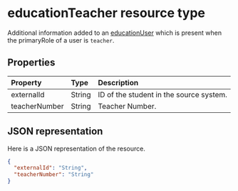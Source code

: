 # educationTeacher resource type


Additional information added to an [educationUser](educationuser.md) which is present when the primaryRole of a user is `teacher`.


## Properties
| Property	   | Type	|Description|
|:---------------|:--------|:----------|
|externalId|String| ID of the student in the source system.|
|teacherNumber|String|Teacher Number.|

## JSON representation

Here is a JSON representation of the resource.

<!-- {
  "blockType": "resource",
  "optionalProperties": [

  ],
  "@odata.type": "microsoft.graph.educationTeacher"
}-->

```json
{
  "externalId": "String",
  "teacherNumber": "String"
}

```

<!-- uuid: 8fcb5dbc-d5aa-4681-8e31-b001d5168d79
2015-10-25 14:57:30 UTC -->
<!-- {
  "type": "#page.annotation",
  "description": "educationTeacher resource",
  "keywords": "",
  "section": "documentation",
  "tocPath": ""
}-->